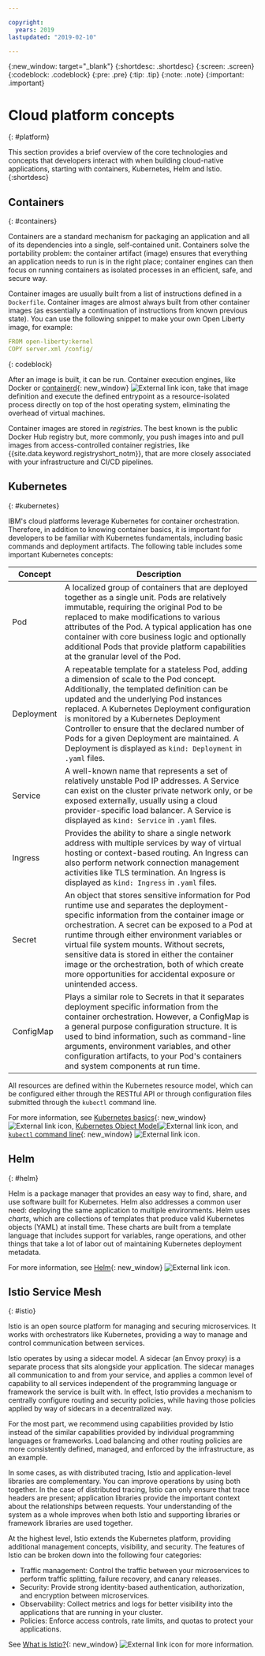 ```yaml
---

copyright:
  years: 2019
lastupdated: "2019-02-10"

---
```


{:new_window: target="_blank"}
{:shortdesc: .shortdesc}
{:screen: .screen}
{:codeblock: .codeblock}
{:pre: .pre}
{:tip: .tip}
{:note: .note}
{:important: .important}

# Cloud platform concepts
{: #platform}

This section provides a brief overview of the core technologies and concepts that developers interact with when building cloud-native applications, starting with containers, Kubernetes, Helm and Istio.
{:shortdesc}

## Containers
{: #containers}

Containers are a standard mechanism for packaging an application and all of its dependencies into a single, self-contained unit. Containers solve the portability problem: the container artifact (image) ensures that everything an application needs to run is in the right place; container engines can then focus on running containers as isolated processes in an efficient, safe, and secure way.

Container images are usually built from a list of instructions defined in a `Dockerfile`. Container images are almost always built from other container images (as essentially a continuation of instructions from known previous state). You can use the following snippet to make your own Open Liberty image, for example:

```yaml
FROM open-liberty:kernel
COPY server.xml /config/
```
{: codeblock}

After an image is built, it can be run. Container execution engines, like Docker or [containerd](https://containerd.io/){: new_window} ![External link icon](../icons/launch-glyph.svg "External link icon"), take that image definition and execute the defined entrypoint as a resource-isolated process directly on top of the host operating system, eliminating the overhead of virtual machines.

Container images are stored in *registries*. The best known is the public Docker Hub registry but, more commonly, you push images into and pull images from access-controlled container registries, like {{site.data.keyword.registryshort_notm}}, that are more closely associated with your infrastructure and CI/CD pipelines.

## Kubernetes
{: #kubernetes}

IBM's cloud platforms leverage Kubernetes for container orchestration. Therefore, in addition to knowing container basics, it is important for developers to be familiar with Kubernetes fundamentals, including basic commands and deployment artifacts. The following table includes some important Kubernetes concepts:

| Concept | Description |
|---------|-------------|
| Pod | A localized group of containers that are deployed together as a single unit. Pods are relatively immutable, requiring the original Pod to be replaced to make modifications to various attributes of the Pod. A typical application has one container with core business logic and optionally additional Pods that provide platform capabilities at the granular level of the Pod. |
| Deployment | A repeatable template for a stateless Pod, adding a dimension of scale to the Pod concept. Additionally, the templated definition can be updated and the underlying Pod instances replaced. A Kubernetes Deployment configuration is monitored by a Kubernetes Deployment Controller to ensure that the declared number of Pods for a given Deployment are maintained. A Deployment is displayed as `kind: Deployment` in `.yaml` files. |
| Service | A well-known name that represents a set of relatively unstable Pod IP addresses. A Service can exist on the cluster private network only, or be exposed externally, usually using a cloud provider-specific load balancer. A Service is displayed as `kind: Service` in `.yaml` files. |
| Ingress | Provides the ability to share a single network address with multiple services by way of virtual hosting or context-based routing. An Ingress can also perform network connection management activities like TLS termination. An Ingress is displayed as `kind: Ingress` in `.yaml` files. |
| Secret | An object that stores sensitive information for Pod runtime use and separates the deployment-specific information from the container image or orchestration. A secret can be exposed to a Pod at runtime through either environment variables or virtual file system mounts. Without secrets, sensitive data is stored in either the container image or the orchestration, both of which create more opportunities for accidental exposure or unintended access. |
| ConfigMap | Plays a similar role to Secrets in that it separates deployment specific information from the container orchestration. However, a ConfigMap is a general purpose configuration structure. It is used to bind information, such as command-line arguments, environment variables, and other configuration artifacts, to your Pod's containers and system components at run time. | 

All resources are defined within the Kubernetes resource model, which can be configured either through the RESTful API or through configuration files submitted through the `kubectl` command line.

For more information, see [Kubernetes basics](https://kubernetes.io/docs/tutorials/kubernetes-basics/){: new_window} ![External link icon](../icons/launch-glyph.svg "External link icon"), [Kubernetes Object Model](https://kubernetes.io/docs/concepts/overview/working-with-objects/kubernetes-objects/)![External link icon](../icons/launch-glyph.svg "External link icon"), and [`kubectl` command line](https://kubernetes.io/docs/reference/kubectl/overview/){: new_window} ![External link icon](../icons/launch-glyph.svg "External link icon"). 

## Helm
{: #helm}

Helm is a package manager that provides an easy way to find, share, and use software built for Kubernetes. Helm also addresses a common user need: deploying the same application to multiple environments. Helm uses *charts*, which are collections of templates that produce valid Kubernetes objects (YAML) at install time. These charts are built from a template language that includes support for variables, range operations, and other things that take a lot of labor out of maintaining Kubernetes deployment metadata.

For more information, see [Helm](https://helm.sh/){: new_window} ![External link icon](../icons/launch-glyph.svg "External link icon").

## Istio Service Mesh
{: #istio}

Istio is an open source platform for managing and securing microservices. It works with orchestrators like Kubernetes, providing a way to manage and control communication between services.

Istio operates by using a sidecar model. A sidecar (an Envoy proxy) is a separate process that sits alongside your application. The sidecar manages all communication to and from your service, and applies a common level of capability to all services independent of the programming language or framework the service is built with. In effect, Istio provides a mechanism to centrally configure routing and security policies, while having those policies applied by way of sidecars in a decentralized way.

For the most part, we recommend using capabilities provided by Istio instead of the similar capabilities provided by individual programming languages or frameworks. Load balancing and other routing policies are more consistently defined, managed, and enforced by the infrastructure, as an example.

In some cases, as with distributed tracing, Istio and application-level libraries are complementary. You can improve operations by using both together. In the case of distributed tracing, Istio can only ensure that trace headers are present; application libraries provide the important context about the relationships between requests. Your understanding of the system as a whole improves when both Istio and supporting libraries or framework libraries are used together.

At the highest level, Istio extends the Kubernetes platform, providing additional management concepts, visibility, and security. The features of Istio can be broken down into the following four categories:

* Traffic management: Control the traffic between your microservices to perform traffic splitting, failure recovery, and canary releases.
* Security: Provide strong identity-based authentication, authorization, and encryption between microservices.
* Observability: Collect metrics and logs for better visibility into the applications that are running in your cluster.
* Policies: Enforce access controls, rate limits, and quotas to protect your applications.

See [What is Istio?](https://istio.io/docs/concepts/what-is-istio/){: new_window} ![External link icon](../icons/launch-glyph.svg "External link icon") for more information.



